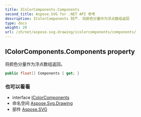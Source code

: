 ```yaml
---
title: IColorComponents.Components
second_title: Aspose.SVG for .NET API 参考
description: IColorComponents 财产. 将颜色分量作为浮点数组返回
type: docs
weight: 20
url: /zh/net/aspose.svg.drawing/icolorcomponents/components/
---
```

## IColorComponents.Components property

将颜色分量作为浮点数组返回。

```csharp
public float[] Components { get; }
```

### 也可以看看

* interface [IColorComponents](../)
* 命名空间 [Aspose.Svg.Drawing](../../icolorcomponents/)
* 部件 [Aspose.SVG](../../../)


